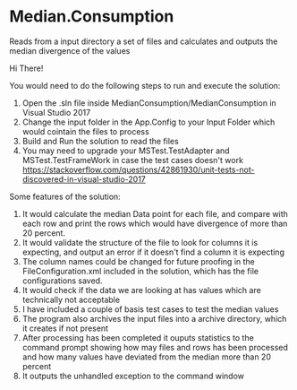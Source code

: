 # Median.Consumption
Reads from a input directory a set of files and calculates and outputs the median divergence of the values

Hi There!

You would need to do the following steps to run and execute the solution:
1. Open the .sln file inside MedianConsumption/MedianConsumption in Visual Studio 2017
2. Change the input folder in the App.Config to your Input Folder which would cointain the files to process
3. Build and Run the solution to read the files
4. You may need to upgrade your MSTest.TestAdapter and MSTest.TestFrameWork in case the test cases doesn't work
https://stackoverflow.com/questions/42861930/unit-tests-not-discovered-in-visual-studio-2017

Some features of the solution:
1. It would calculate the median Data point for each file, and compare with each row and print the rows which would have divergence 
of more than 20 percent.
2. It would validate the structure of the file to look for columns it is expecting, and output an error if it doesn't find a column 
it is expecting
3. The column names could be changed for future proofing in the FileConfiguration.xml included in the solution, which has the file 
configurations saved.
4. It would check if the data we are looking at has values which are technically not acceptable
5. I have included a couple of basis test cases to test the median values
6. The program also archives the input files into a archive directory, which it creates if not present
7. After processing has been completed it ouputs statistics to the command prompt showing how may files and rows has been processed 
and how many values have deviated from the median more than 20 percent
8. It outputs the unhandled exception to the command window
